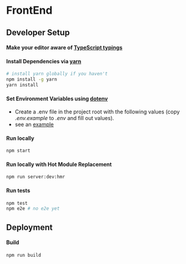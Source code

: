 # FrontEnd

## Developer Setup

#### Make your editor aware of [TypeScript typings](README_typescript.md)
#### Install Dependencies via [yarn](https://yarnpkg.com/en/docs/migrating-from-npm)

```sh
# install yarn globally if you haven't
npm install -g yarn
yarn install
```

#### Set Environment Variables using [dotenv](https://github.com/bkeepers/dotenv)

  * Create a .env file in the project root with the following values (copy _.env.example_ to _.env_ and fill out values).
  * see an [example](README_env.md)



#### Run locally

```sh
npm start
```


#### Run locally with Hot Module Replacement

```sh
npm run server:dev:hmr

```

#### Run tests

```sh
npm test
npm e2e # no e2e yet
```

## Deployment

#### Build

```sh
npm run build
```
